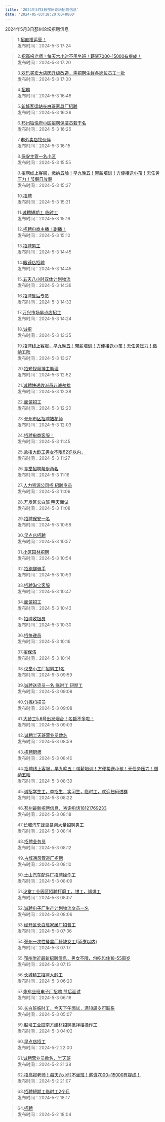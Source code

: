 ```yaml
---
title: '2024年5月3日邳州论坛招聘信息'
date: '2024-05-03T18:20:00+0800'
---
```

2024年5月3日邳州论坛招聘信息
<!--more-->
>1.[招直播运营！](https://www.pzzc.net/forum.php?mod=viewthread&tid=10414622)<br>
>发布时间：2024-5-3 17:24

>2.[招高报老师！每天六小时不用坐班！薪资7000-15000有提成！](https://www.pzzc.net/forum.php?mod=viewthread&tid=10414620)<br>
>发布时间：2024-5-3 17:20

>3.[欢乐买宏大店因升级改造，需招聘生鲜各岗位员工一批](https://www.pzzc.net/forum.php?mod=viewthread&tid=10414618)<br>
>发布时间：2024-5-3 17:00

>4.[招聘](https://www.pzzc.net/forum.php?mod=viewthread&tid=10414616)<br>
>发布时间：2024-5-3 16:48

>5.[新城客运站长白班家具厂招聘](https://www.pzzc.net/forum.php?mod=viewthread&tid=10414613)<br>
>发布时间：2024-5-3 16:36

>6.[邳州铂悦府小区招聘保洁员若干名](https://www.pzzc.net/forum.php?mod=viewthread&tid=10414611)<br>
>发布时间：2024-5-3 16:26

>7.[琳外卖店找伙伴](https://www.pzzc.net/forum.php?mod=viewthread&tid=10414609)<br>
>发布时间：2024-5-3 16:15

>8.[保安主管一名小区](https://www.pzzc.net/forum.php?mod=viewthread&tid=10414608)<br>
>发布时间：2024-5-3 15:55

>9.[招聘线上客服，缴纳五险！早九晚五！带薪培训！方便接送小孩！无任务压力！节假日放假](https://www.pzzc.net/forum.php?mod=viewthread&tid=10414597)<br>
>发布时间：2024-5-3 15:37

>10.[招聘](https://www.pzzc.net/forum.php?mod=viewthread&tid=10414596)<br>
>发布时间：2024-5-3 15:31

>11.[诚聘短期工 临时工](https://www.pzzc.net/forum.php?mod=viewthread&tid=10414594)<br>
>发布时间：2024-5-3 15:16

>12.[招聘电商主播！副播！](https://www.pzzc.net/forum.php?mod=viewthread&tid=10414592)<br>
>发布时间：2024-5-3 15:10

>13.[招聘男工](https://www.pzzc.net/forum.php?mod=viewthread&tid=10414589)<br>
>发布时间：2024-5-3 14:45

>14.[眼镜店招聘](https://www.pzzc.net/forum.php?mod=viewthread&tid=10414588)<br>
>发布时间：2024-5-3 14:45

>15.[五天八小时双休计划物流](https://www.pzzc.net/forum.php?mod=viewthread&tid=10414587)<br>
>发布时间：2024-5-3 14:36

>16.[招聘售后专员](https://www.pzzc.net/forum.php?mod=viewthread&tid=10414586)<br>
>发布时间：2024-5-3 14:33

>17.[万兴市场早点店招工](https://www.pzzc.net/forum.php?mod=viewthread&tid=10414585)<br>
>发布时间：2024-5-3 14:24

>18.[诚招](https://www.pzzc.net/forum.php?mod=viewthread&tid=10414580)<br>
>发布时间：2024-5-3 13:35

>19.[招聘线上客服，早九晚五！带薪培训！方便接送小孩！无任务压力！缴纳五险](https://www.pzzc.net/forum.php?mod=viewthread&tid=10414578)<br>
>发布时间：2024-5-3 13:27

>20.[招短视频博主助理](https://www.pzzc.net/forum.php?mod=viewthread&tid=10414575)<br>
>发布时间：2024-5-3 12:52

>21.[诚聘快递收派员非诚勿扰](https://www.pzzc.net/forum.php?mod=viewthread&tid=10414572)<br>
>发布时间：2024-5-3 12:38

>22.[面馆招工](https://www.pzzc.net/forum.php?mod=viewthread&tid=10414570)<br>
>发布时间：2024-5-3 12:20

>23.[邳州市区招聘裱花师](https://www.pzzc.net/forum.php?mod=viewthread&tid=10414565)<br>
>发布时间：2024-5-3 12:03

>24.[招聘电商客服！](https://www.pzzc.net/forum.php?mod=viewthread&tid=10414563)<br>
>发布时间：2024-5-3 11:45

>25.[急招大龄工男女不限62岁以内，](https://www.pzzc.net/forum.php?mod=viewthread&tid=10414559)<br>
>发布时间：2024-5-3 11:27

>26.[食堂招聘帮厨两名](https://www.pzzc.net/forum.php?mod=viewthread&tid=10414557)<br>
>发布时间：2024-5-3 11:16

>27.[人力资源公司招 招聘专员](https://www.pzzc.net/forum.php?mod=viewthread&tid=10414556)<br>
>发布时间：2024-5-3 11:09

>28.[开发区长白班  明天面试](https://www.pzzc.net/forum.php?mod=viewthread&tid=10414555)<br>
>发布时间：2024-5-3 11:08

>29.[招聘保安一名](https://www.pzzc.net/forum.php?mod=viewthread&tid=10414554)<br>
>发布时间：2024-5-3 10:58

>30.[早点店招聘](https://www.pzzc.net/forum.php?mod=viewthread&tid=10414553)<br>
>发布时间：2024-5-3 10:57

>31.[小区园林招聘](https://www.pzzc.net/forum.php?mod=viewthread&tid=10414552)<br>
>发布时间：2024-5-3 10:54

>32.[招跑腿骑手](https://www.pzzc.net/forum.php?mod=viewthread&tid=10414551)<br>
>发布时间：2024-5-3 10:53

>33.[招聘淘宝客服](https://www.pzzc.net/forum.php?mod=viewthread&tid=10414549)<br>
>发布时间：2024-5-3 10:47

>34.[面馆招工](https://www.pzzc.net/forum.php?mod=viewthread&tid=10414548)<br>
>发布时间：2024-5-3 10:43

>35.[招聘收银员](https://www.pzzc.net/forum.php?mod=viewthread&tid=10414544)<br>
>发布时间：2024-5-3 10:30

>36.[招快递员](https://www.pzzc.net/forum.php?mod=viewthread&tid=10414540)<br>
>发布时间：2024-5-3 10:16

>37.[招保洁](https://www.pzzc.net/forum.php?mod=viewthread&tid=10414539)<br>
>发布时间：2024-5-3 10:14

>38.[议堂小工厂招男工1名](https://www.pzzc.net/forum.php?mod=viewthread&tid=10414538)<br>
>发布时间：2024-5-3 09:59

>39.[诚聘送货员一名 临时工 短期工](https://www.pzzc.net/forum.php?mod=viewthread&tid=10414522)<br>
>发布时间：2024-5-3 09:08

>40.[分拣扫描员](https://www.pzzc.net/forum.php?mod=viewthread&tid=10414521)<br>
>发布时间：2024-5-3 09:08

>41.[大龄工5.6号出发烟台！名额不多啦！](https://www.pzzc.net/forum.php?mod=viewthread&tid=10414519)<br>
>发布时间：2024-5-3 09:03

>42.[诚聘半天班营业员数名](https://www.pzzc.net/forum.php?mod=viewthread&tid=10414517)<br>
>发布时间：2024-5-3 08:59

>43.[招聘厨师](https://www.pzzc.net/forum.php?mod=viewthread&tid=10414513)<br>
>发布时间：2024-5-3 08:40

>44.[招聘线上客服，早九晚五！带薪培训！方便接送小孩！无任务压力！缴纳五险](https://www.pzzc.net/forum.php?mod=viewthread&tid=10414511)<br>
>发布时间：2024-5-3 08:39

>45.[诚招学生工，单招生，实习生，临时工，欢迎扫码进群](https://www.pzzc.net/forum.php?mod=viewthread&tid=10414508)<br>
>发布时间：2024-5-3 08:22

>46.[邳州最新招聘信息，咨询电话18121769233](https://www.pzzc.net/forum.php?mod=viewthread&tid=10414507)<br>
>发布时间：2024-5-3 08:18

>47.[长城汽车蜂巢易创大量招聘男工](https://www.pzzc.net/forum.php?mod=viewthread&tid=10414505)<br>
>发布时间：2024-5-3 08:14

>48.[招聘业务员](https://www.pzzc.net/forum.php?mod=viewthread&tid=10414503)<br>
>发布时间：2024-5-3 08:12

>49.[占城通风管道厂招聘](https://www.pzzc.net/forum.php?mod=viewthread&tid=10414501)<br>
>发布时间：2024-5-3 08:10

>50.[土山汽车配件厂招聘操作工](https://www.pzzc.net/forum.php?mod=viewthread&tid=10414500)<br>
>发布时间：2024-5-3 08:09

>51.[议堂工业园区招聘打磨工，钳工，铆焊工](https://www.pzzc.net/forum.php?mod=viewthread&tid=10414499)<br>
>发布时间：2024-5-3 08:07

>52.[诚聘电子厂生产计划物流文员一名](https://www.pzzc.net/forum.php?mod=viewthread&tid=10414498)<br>
>发布时间：2024-5-3 08:06

>53.[经开区长白班家居厂招普工](https://www.pzzc.net/forum.php?mod=viewthread&tid=10414492)<br>
>发布时间：2024-5-3 07:36

>54.[邳州一次性餐盒厂补缺女工(55岁以内)](https://www.pzzc.net/forum.php?mod=viewthread&tid=10414490)<br>
>发布时间：2024-5-3 07:17

>55.[邳州附近最新招聘信息，男女不限，包吃包住18-55周岁](https://www.pzzc.net/forum.php?mod=viewthread&tid=10414488)<br>
>发布时间：2024-5-3 07:15

>56.[长城精工招聘大龄工](https://www.pzzc.net/forum.php?mod=viewthread&tid=10414479)<br>
>发布时间：2024-5-3 06:20

>57.[炮车坐班电子厂招聘  节后面试](https://www.pzzc.net/forum.php?mod=viewthread&tid=10414477)<br>
>发布时间：2024-5-3 06:16

>58.[长白班临时工，今天下午面试，满18周岁可联系](https://www.pzzc.net/forum.php?mod=viewthread&tid=10414471)<br>
>发布时间：2024-5-3 05:07

>59.[赵墩工业园南方建材招聘搅拌楼操作工](https://www.pzzc.net/forum.php?mod=viewthread&tid=10414470)<br>
>发布时间：2024-5-3 04:03

>60.[早点店招工](https://www.pzzc.net/forum.php?mod=viewthread&tid=10414461)<br>
>发布时间：2024-5-2 22:00

>61.[诚聘营业员数名，半天班](https://www.pzzc.net/forum.php?mod=viewthread&tid=10414459)<br>
>发布时间：2024-5-2 21:38

>62.[招高报老师！每天六小时不坐班！薪资7000~15000有提成！](https://www.pzzc.net/forum.php?mod=viewthread&tid=10414456)<br>
>发布时间：2024-5-2 21:07

>63.[招聘短期工临时工2个月](https://www.pzzc.net/forum.php?mod=viewthread&tid=10414441)<br>
>发布时间：2024-5-2 18:17

>64.[招聘](https://www.pzzc.net/forum.php?mod=viewthread&tid=10414437)<br>
>发布时间：2024-5-2 18:04

